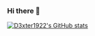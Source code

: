 ### Hi there 👋

<!--
**D3xter1922/D3xter1922** is a ✨ _special_ ✨ repository because its `README.md` (this file) appears on your GitHub profile.

Here are some ideas to get you started:

- 🔭 I’m currently working on ...
- 🌱 I’m currently learning ...
- 👯 I’m looking to collaborate on ...
- 🤔 I’m looking for help with ...
- 💬 Ask me about ...
- 📫 How to reach me: ...
- 😄 Pronouns: ...
- ⚡ Fun fact: ...
-->
[![D3xter1922's GitHub stats](https://github-readme-stats.vercel.app/api?username=D3xter1922)](https://github.com/anuraghazra/github-readme-stats)
